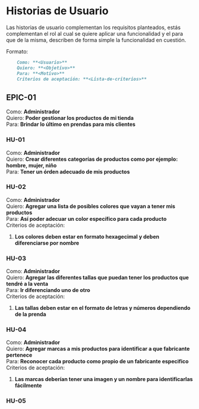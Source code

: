 # Historias de Usuario #

Las historias de usuario complementan los requisitos planteados, estás complementan el rol al cual se quiere aplicar una funcionalidad y el para que de la misma, describen de forma simple la funcionalidad en cuestión.

Formato:

```md
    Como: **<Usuario>**  
    Quiero: **<Objetivo>**  
    Para: **<Motivo>**  
    Criterios de aceptación: **<Lista-de-criterios>**  
```

## EPIC-01 ##

Como: **Administrador**  
Quiero: **Poder gestionar los productos de mi tienda**  
Para: **Brindar lo último en prendas para mis clientes**  

### HU-01 ###

Como: **Administrador**  
Quiero: **Crear diferentes categorías de productos como por ejemplo: hombre, mujer, niño**  
Para: **Tener un órden adecuado de mis productos**  

### HU-02 ###

Como: **Administrador**  
Quiero: **Agregar una lista de posibles colores que vayan a tener mis productos**  
Para: **Así poder adecuar un color específico para cada producto**  
Criterios de aceptación:  

1. **Los colores deben estar en formato hexagecimal y deben diferenciarse por nombre**

### HU-03 ###

Como: **Administrador**  
Quiero: **Agregar las diferentes tallas que puedan tener los productos que tendré a la venta**  
Para: **Ir diferenciando uno de otro**  
Criterios de aceptación:  

1. **Las tallas deben estar en el formato de letras y números dependiendo de la prenda**

### HU-04 ###

Como: **Administrador**  
Quiero: **Agregar marcas a mis productos para identificar a que fabricante pertenece**  
Para: **Reconocer cada producto como propio de un fabricante especifico**  
Criterios de aceptación:  

1. **Las marcas deberían tener una imagen y un nombre para identificarlas fácilmente**  

### HU-05 ###
